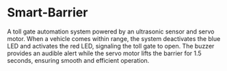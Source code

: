 # Smart-Barrier

A toll gate automation system powered by an ultrasonic sensor and servo motor. When a vehicle comes within range, the system deactivates the blue LED and activates the red LED, signaling the toll gate to open. The buzzer provides an audible alert while the servo motor lifts the barrier for 1.5 seconds, ensuring smooth and efficient operation. 
